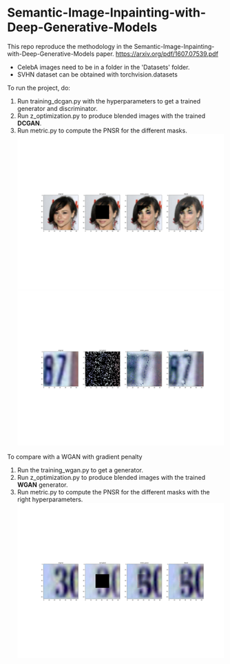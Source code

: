 # Semantic-Image-Inpainting-with-Deep-Generative-Models
This repo reproduce the methodology in the Semantic-Image-Inpainting-with-Deep-Generative-Models paper. 
https://arxiv.org/pdf/1607.07539.pdf

- CelebA images need to be in a folder in the 'Datasets' folder.
- SVHN dataset can be obtained with torchvision.datasets 
 
To run the project, do:
1) Run training_dcgan.py with the hyperparameters to get a trained generator and discriminator. 
2) Run z_optimization.py to produce blended images with the trained **DCGAN**. 
3) Run metric.py to compute the PNSR for the different masks. 
![plot](Output_CelebA/Blend/center/Image_10_all.jpg)
![plot](Output_svhn/Blend/random/Image_0_all.jpg)

To compare with a WGAN with gradient penalty
1) Run the training_wgan.py to get a generator.
2) Run z_optimization.py to produce blended images with the trained **WGAN** generator. 
3) Run metric.py to compute the PNSR for the different masks with the right hyperparameters. 
![plot](Output_svhn_wgan/Blend/center/Image_7_all.jpg)

